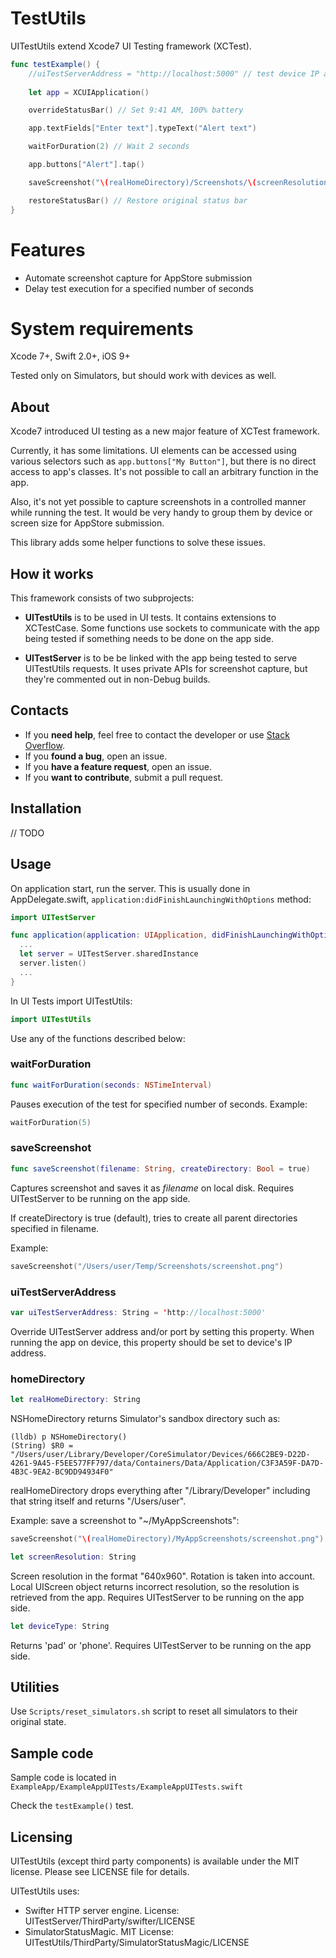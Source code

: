 # TestUtils

UITestUtils extend Xcode7 UI Testing framework (XCTest).

```swift
func testExample() {
	//uiTestServerAddress = "http://localhost:5000" // test device IP address, localhost for Simulator
        
	let app = XCUIApplication()

	overrideStatusBar() // Set 9:41 AM, 100% battery

	app.textFields["Enter text"].typeText("Alert text")

	waitForDuration(2) // Wait 2 seconds

	app.buttons["Alert"].tap()

	saveScreenshot("\(realHomeDirectory)/Screenshots/\(screenResolution)_Screenshot1.png")

	restoreStatusBar() // Restore original status bar
}
```

# Features

* Automate screenshot capture for AppStore submission
* Delay test execution for a specified number of seconds

# System requirements

Xcode 7+, Swift 2.0+, iOS 9+

Tested only on Simulators, but should work with devices as well.

## About

Xcode7 introduced UI testing as a new major feature of XCTest framework.

Currently, it has some limitations. UI elements can be accessed using various selectors such as `app.buttons["My Button"]`, but there is no direct access to app's classes. It's not possible to call an arbitrary function in the app.

Also, it's not yet possible to capture screenshots in a controlled manner while running the test. It would be very handy to group them by device or screen size for AppStore submission.

This library adds some helper functions to solve these issues.

## How it works

This framework consists of two subprojects:

 * **UITestUtils** is to be used in UI tests. It contains extensions to XCTestCase. Some functions use sockets to communicate with the app being tested if something needs to be done on the app side. 

 * **UITestServer** is to be be linked with the app being tested to serve UITestUtils requests. It uses private APIs for screenshot capture, but they're commented out in non-Debug builds.

## Contacts

- If you **need help**, feel free to contact the developer or use [Stack Overflow](http://stackoverflow.com/questions/tagged/xctest).
- If you **found a bug**, open an issue.
- If you **have a feature request**, open an issue.
- If you **want to contribute**, submit a pull request.

## Installation

// TODO

## Usage

On application start, run the server. This is usually done in AppDelegate.swift, `application:didFinishLaunchingWithOptions` method:

```swift
import UITestServer

func application(application: UIApplication, didFinishLaunchingWithOptions launchOptions: [NSObject: AnyObject]?) -> Bool {
  ...
  let server = UITestServer.sharedInstance
  server.listen()
  ...
}
```

In UI Tests import UITestUtils:

```swift
import UITestUtils
```

Use any of the functions described below:

### waitForDuration

```swift
func waitForDuration(seconds: NSTimeInterval)
```

Pauses execution of the test for specified number of seconds. Example:

```swift
waitForDuration(5)
```

### saveScreenshot

```swift
func saveScreenshot(filename: String, createDirectory: Bool = true)
```

Captures screenshot and saves it as *filename* on local disk.
Requires UITestServer to be running on the app side.

If createDirectory is true (default), tries to create all parent
directories specified in filename.

Example:

```swift
saveScreenshot("/Users/user/Temp/Screenshots/screenshot.png")
```

### uiTestServerAddress

```swift
var uiTestServerAddress: String = 'http://localhost:5000'
```

Override UITestServer address and/or port by setting this property.
When running the app on device, this property should be set to device's IP address.

### homeDirectory

```swift
let realHomeDirectory: String
```

NSHomeDirectory returns Simulator's sandbox directory such as:
```
(lldb) p NSHomeDirectory()
(String) $R0 = "/Users/user/Library/Developer/CoreSimulator/Devices/666C2BE9-D22D-4261-9A45-F5EE577FF797/data/Containers/Data/Application/C3F3A59F-DA7D-4B3C-9EA2-BC9DD94934F0"
```

realHomeDirectory drops everything after "/Library/Developer" including that string itself and returns "/Users/user".

Example: save a screenshot to "~/MyAppScreenshots":

```swift
saveScreenshot("\(realHomeDirectory)/MyAppScreenshots/screenshot.png")
```

```swift
let screenResolution: String
```

Screen resolution in the format "640x960". Rotation is taken into account.
Local UIScreen object returns incorrect resolution, so the resolution is retrieved from the app.
Requires UITestServer to be running on the app side.

```swift
let deviceType: String
```

Returns 'pad' or 'phone'.
Requires UITestServer to be running on the app side.

## Utilities

Use `Scripts/reset_simulators.sh` script to reset all simulators to their original state.

## Sample code

Sample code is located in `ExampleApp/ExampleAppUITests/ExampleAppUITests.swift`

Check the `testExample()` test.

## Licensing

UITestUtils (except third party components) is available under the MIT license.
Please see LICENSE file for details.

UITestUtils uses:

* Swifter HTTP server engine. License: UITestServer/ThirdParty/swifter/LICENSE
* SimulatorStatusMagic. MIT License: UITestUtils/ThirdParty/SimulatorStatusMagic/LICENSE



